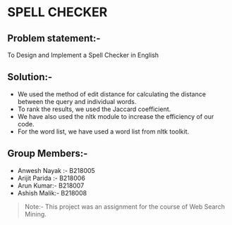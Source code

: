 # SPELL CHECKER

## Problem statement:-
To Design and Implement a Spell Checker in English

## Solution:-
- We used the method of edit distance for calculating the distance between the query and individual words.
- To rank the results, we used the Jaccard coefficient. 
- We have also used the nltk module to increase the efficiency of our code. 
- For the word list, we have used a word list from nltk toolkit.

## Group Members:-
- Anwesh Nayak :- B218005
- Arijit Parida :- B218006
- Arun Kumar:- B218007
- Ashish Malik:- B218008

> Note:- This project was an assignment for the course of Web Search Mining.  
